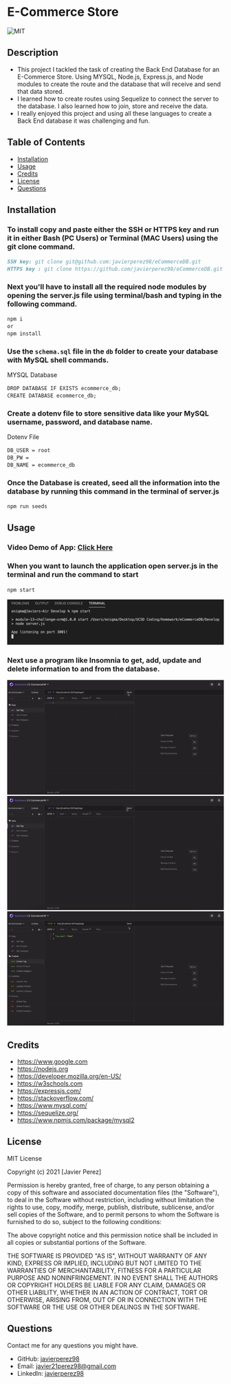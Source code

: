 # E-Commerce Store

![MIT](https://img.shields.io/github/license/microsoft/vscode)

## Description

<!-- Provide a short description explaining the what, why, and how of your project.
What was your motivation? Why did you build this project? What problem does it solve? What did you learn? -->

- This project I tackled the task of creating the Back End Database for an E-Commerce Store. Using MYSQL, Node.js, Express.js, and Node modules
  to create the route and the database that will receive and send that data stored.
- I learned how to create routes using Sequelize to connect the server to the database. I also learned how to join, store and receive the data.
- I really enjoyed this project and using all these languages to create a Back End database it was challenging and fun.

## Table of Contents

- [Installation](#installation)
- [Usage](#usage)
- [Credits](#credits)
- [License](#license)
- [Questions](#questions)

## Installation

<!-- What are the steps required to install your project? Provide a step-by-step description of how to get the development environment running. -->

### To install copy and paste either the SSH or HTTPS key and run it in either Bash (PC Users) or Terminal (MAC Users) using the git clone command.

```md
SSH key: git clone git@github.com:javierperez98/eCommerceDB.git
HTTPS key : git clone https://github.com/javierperez98/eCommerceDB.git
```

### Next you'll have to install all the required node modules by opening the server.js file using terminal/bash and typing in the following command.

```md
npm i
or
npm install
```

### Use the `schema.sql` file in the `db` folder to create your database with MySQL shell commands.

MYSQL Database

```md
DROP DATABASE IF EXISTS ecommerce_db;
CREATE DATABASE ecommerce_db;
```

### Create a dotenv file to store sensitive data like your MySQL username, password, and database name.

Dotenv File

```md
DB_USER = root
DB_PW =
DB_NAME = ecommerce_db
```

### Once the Database is created, seed all the information into the database by running this command in the terminal of server.js

```md
npm run seeds
```

## Usage

<!-- Provide instructions and examples for use. Include screenshots as needed. -->

### Video Demo of App: [Click Here]()

### When you want to launch the application open server.js in the terminal and run the command to start

```md
npm start
```

![Command NPM Start should look like this in the terminal](Assets/npmStart.png)

### Next use a program like Insomnia to get, add, update and delete information to and from the database.

![Get request for one Tag, Product or Category](Assets/GetOne.gif)
![Get request for all Tags, Products or Categories](Assets/GetRoutes.gif)
![Create, Update and Delete request for Tags](Assets/PostPutDeleteTag.gif)

## Credits

<!-- List your collaborators, if any, with links to their GitHub profiles. Links to websites or resources. -->

- https://www.google.com
- https://nodejs.org
- https://developer.mozilla.org/en-US/
- https://w3schools.com
- https://expressjs.com/
- https://stackoverflow.com/
- https://www.mysql.com/
- https://sequelize.org/
- https://www.npmjs.com/package/mysql2

## License

<!-- If you need help choosing a license, refer to https://choosealicense.com/ -->

MIT License

Copyright (c) 2021 [Javier Perez]

Permission is hereby granted, free of charge, to any person obtaining a copy
of this software and associated documentation files (the "Software"), to deal
in the Software without restriction, including without limitation the rights
to use, copy, modify, merge, publish, distribute, sublicense, and/or sell
copies of the Software, and to permit persons to whom the Software is
furnished to do so, subject to the following conditions:

The above copyright notice and this permission notice shall be included in all
copies or substantial portions of the Software.

THE SOFTWARE IS PROVIDED "AS IS", WITHOUT WARRANTY OF ANY KIND, EXPRESS OR
IMPLIED, INCLUDING BUT NOT LIMITED TO THE WARRANTIES OF MERCHANTABILITY,
FITNESS FOR A PARTICULAR PURPOSE AND NONINFRINGEMENT. IN NO EVENT SHALL THE
AUTHORS OR COPYRIGHT HOLDERS BE LIABLE FOR ANY CLAIM, DAMAGES OR OTHER
LIABILITY, WHETHER IN AN ACTION OF CONTRACT, TORT OR OTHERWISE, ARISING FROM,
OUT OF OR IN CONNECTION WITH THE SOFTWARE OR THE USE OR OTHER DEALINGS IN THE
SOFTWARE.

## Questions

Contact me for any questions you might have.

- GitHub: [javierperez98](https://github.com/javierperez98)
- Email: [javier21perez98@gmail.com](mailto:javier21perez98@gmail.com)
- LinkedIn: [javierperez98](https://www.linkedin.com/in/javier-perez98/)
